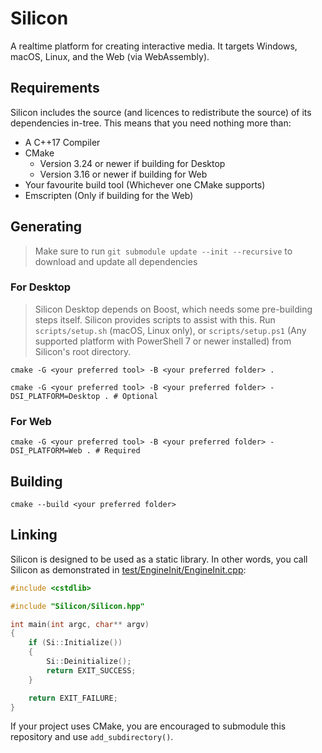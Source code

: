 # Silicon
A realtime platform for creating interactive media. It targets Windows, macOS, Linux, and the Web (via WebAssembly).

## Requirements
Silicon includes the source (and licences to redistribute the source) of its dependencies in-tree. This means that you need nothing more than:
- A C++17 Compiler
- CMake
  - Version 3.24 or newer if building for Desktop
  - Version 3.16 or newer if building for Web
- Your favourite build tool (Whichever one CMake supports)
- Emscripten (Only if building for the Web)

## Generating
> Make sure to run `git submodule update --init --recursive` to download and update all dependencies

### For Desktop
> Silicon Desktop depends on Boost, which needs some pre-building steps itself. Silicon provides scripts to assist with this. Run `scripts/setup.sh` (macOS, Linux only), or `scripts/setup.ps1` (Any supported platform with PowerShell 7 or newer installed) from Silicon's root directory.
```shell
cmake -G <your preferred tool> -B <your preferred folder> .
```

```shell
cmake -G <your preferred tool> -B <your preferred folder> -DSI_PLATFORM=Desktop . # Optional
```
### For Web
```shell
cmake -G <your preferred tool> -B <your preferred folder> -DSI_PLATFORM=Web . # Required
```

## Building
```shell
cmake --build <your preferred folder>
```

## Linking
Silicon is designed to be used as a static library. In other words, you call Silicon as demonstrated in [test/EngineInit/EngineInit.cpp](test/EngineInit/EngineInit.cpp):
```cpp
#include <cstdlib>

#include "Silicon/Silicon.hpp"

int main(int argc, char** argv)
{
    if (Si::Initialize())
    {
        Si::Deinitialize();
        return EXIT_SUCCESS;
    }

    return EXIT_FAILURE;
}
```
If your project uses CMake, you are encouraged to submodule this repository and use `add_subdirectory()`.